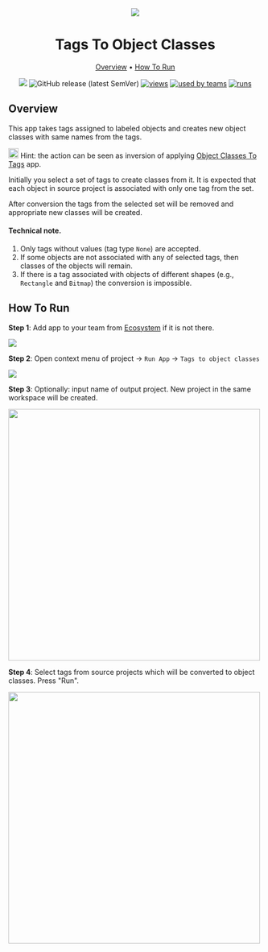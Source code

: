 <div align="center" markdown>
<img src="https://github.com/supervisely-ecosystem/tag-to-object-class/releases/download/v0.1.0/app-poster.png">

# Tags To Object Classes

<p align="center">
  <a href="#Overview">Overview</a> •
  <a href="#How-To-Run">How To Run</a>
</p>

[![](https://img.shields.io/badge/slack-chat-green.svg?logo=slack)](https://supervise.ly/slack)
![GitHub release (latest SemVer)](https://img.shields.io/github/v/release/supervisely-ecosystem/tag-to-object-class)
[![views](https://app.supervise.ly/public/api/v3/ecosystem.counters?repo=supervisely-ecosystem/tag-to-object-class&counter=views&label=views)](https://supervise.ly)
[![used by teams](https://app.supervise.ly/public/api/v3/ecosystem.counters?repo=supervisely-ecosystem/tag-to-object-class&counter=downloads&label=used%20by%20teams)](https://supervise.ly)
[![runs](https://app.supervise.ly/public/api/v3/ecosystem.counters?repo=supervisely-ecosystem/tag-to-object-class&counter=runs&label=runs&123)](https://supervise.ly)

</div>

## Overview

This app takes tags assigned to labeled objects and creates new object classes with same names from the tags.

<img src="https://github.com/supervisely-ecosystem/tag-to-object-class/releases/download/v0.1.0/info.png" width="20px"/> Hint: the action can be seen as inversion of applying [Object Classes To Tags](https://ecosystem.supervise.ly/apps/object-class-to-tag) app.

Initially you select a set of tags to create classes from it. It is expected that each object in source project is associated with only one tag from the set.

After conversion the tags from the selected set will be removed and appropriate new classes will be created.

#### Technical note.
1. Only tags without values (tag type `None`) are accepted.
2. If some objects are not associated with any of selected tags, then classes of the objects will remain.
3. If there is a tag associated with objects of different shapes (e.g., `Rectangle` and `Bitmap`) the conversion is impossible.


## How To Run

**Step 1**: Add app to your team from [Ecosystem](https://ecosystem.supervise.ly/) if it is not there.

<img src="https://github.com/supervisely-ecosystem/tag-to-object-class/releases/download/v0.1.0/shot00.png"/>

**Step 2**: Open context menu of project -> `Run App` -> `Tags to object classes` 

<img src="https://github.com/supervisely-ecosystem/tag-to-object-class/releases/download/v0.1.0/shot01.png"/>

**Step 3**: Optionally: input name of output project. New project in the same workspace will be created.

<img src="https://github.com/supervisely-ecosystem/tag-to-object-class/releases/download/v0.1.0/shot02.png"  width=500px/>

**Step 4**: Select tags from source projects which will be converted to object classes. Press "Run".

<img src="https://github.com/supervisely-ecosystem/tag-to-object-class/releases/download/v0.1.0/shot03.png"  width=500px/>

